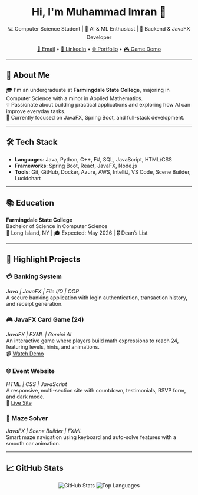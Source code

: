 <h1 align="center">Hi, I'm Muhammad Imran 👋</h1>

<p align="center">
  💻 Computer Science Student | 🔬 AI & ML Enthusiast | 🔧 Backend & JavaFX Developer
</p>

<p align="center">
  <a href="mailto:imranabdullah926@gmail.com">📧 Email</a> • 
  <a href="https://linkedin.com/in/muhammadimran7839">💼 LinkedIn</a> • 
  <a href="https://sage-lively-needle-305.vscodeedu.app">🌐 Portfolio</a> • 
  <a href="https://youtu.be/KOG_xwrZXik">🎮 Game Demo</a>
</p>

---

## 🧠 About Me

🎓 I'm an undergraduate at **Farmingdale State College**, majoring in Computer Science with a minor in Applied Mathematics.  
💡 Passionate about building practical applications and exploring how AI can improve everyday tasks.  
🚀 Currently focused on JavaFX, Spring Boot, and full-stack development.

---

## 🛠️ Tech Stack

- **Languages**: Java, Python, C++, F#, SQL, JavaScript, HTML/CSS  
- **Frameworks**: Spring Boot, React, JavaFX, Node.js  
- **Tools**: Git, GitHub, Docker, Azure, AWS, IntelliJ, VS Code, Scene Builder, Lucidchart

---

## 📚 Education

**Farmingdale State College**  
Bachelor of Science in Computer Science  
📍 Long Island, NY | 🎓 Expected: May 2026 | 🎖 Dean’s List

---

## 🚀 Highlight Projects

### 💳 Banking System
*Java | JavaFX | File I/O | OOP*  
A secure banking application with login authentication, transaction history, and receipt generation.

### 🎮 JavaFX Card Game (24)
*JavaFX | FXML | Gemini AI*  
An interactive game where players build math expressions to reach 24, featuring levels, hints, and animations.  
📹 [Watch Demo](https://youtu.be/KOG_xwrZXik)

### 🌐 Event Website  
*HTML | CSS | JavaScript*  
A responsive, multi-section site with countdown, testimonials, RSVP form, and dark mode.  
🔗 [Live Site](https://sage-lively-needle-305.vscodeedu.app)

### 🧭 Maze Solver  
*JavaFX | Scene Builder | FXML*  
Smart maze navigation using keyboard and auto-solve features with a smooth car animation.

---

## 📈 GitHub Stats

<p align="center">
  <img src="https://github-readme-stats.vercel.app/api?username=Muhammad7839&show_icons=true&theme=radical" alt="GitHub Stats" />
  <img src="https://github-readme-stats.vercel.app/api/top-langs/?username=Muhammad7839&layout=compact&theme=radical" alt="Top Languages" />
</p>
